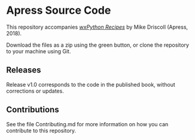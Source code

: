 # Apress Source Code

This repository accompanies [*wxPython Recipes*](http://www.apress.com/9781484232361) by Mike Driscoll (Apress, 2018).

[comment]: #cover


Download the files as a zip using the green button, or clone the repository to your machine using Git.

## Releases

Release v1.0 corresponds to the code in the published book, without corrections or updates.

## Contributions

See the file Contributing.md for more information on how you can contribute to this repository.
